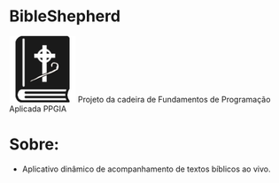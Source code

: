 # BibleShepherd
<img src="https://github.com/Danielgol/BibleSheperd/blob/main/assets/images/icon.png?raw=true" width="120" height="120">
Projeto da cadeira de Fundamentos de Programação Aplicada PPGIA

# Sobre:
* Aplicativo dinâmico de acompanhamento de textos bíblicos ao vivo.
